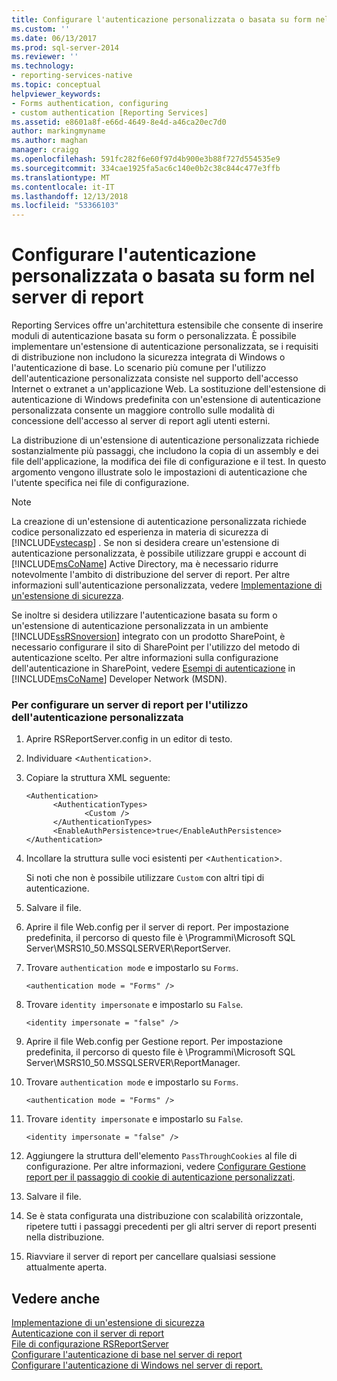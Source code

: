 ```yaml
---
title: Configurare l'autenticazione personalizzata o basata su form nel server di report | Microsoft Docs
ms.custom: ''
ms.date: 06/13/2017
ms.prod: sql-server-2014
ms.reviewer: ''
ms.technology:
- reporting-services-native
ms.topic: conceptual
helpviewer_keywords:
- Forms authentication, configuring
- custom authentication [Reporting Services]
ms.assetid: e8601a8f-e66d-4649-8e4d-a46ca20ec7d0
author: markingmyname
ms.author: maghan
manager: craigg
ms.openlocfilehash: 591fc282f6e60f97d4b900e3b88f727d554535e9
ms.sourcegitcommit: 334cae1925fa5ac6c140e0b2c38c844c477e3ffb
ms.translationtype: MT
ms.contentlocale: it-IT
ms.lasthandoff: 12/13/2018
ms.locfileid: "53366103"
---
```

# <a name="configure-custom-or-forms-authentication-on-the-report-server"></a>Configurare l'autenticazione personalizzata o basata su form nel server di report
  Reporting Services offre un'architettura estensibile che consente di inserire moduli di autenticazione basata su form o personalizzata. È possibile implementare un'estensione di autenticazione personalizzata, se i requisiti di distribuzione non includono la sicurezza integrata di Windows o l'autenticazione di base. Lo scenario più comune per l'utilizzo dell'autenticazione personalizzata consiste nel supporto dell'accesso Internet o extranet a un'applicazione Web. La sostituzione dell'estensione di autenticazione di Windows predefinita con un'estensione di autenticazione personalizzata consente un maggiore controllo sulle modalità di concessione dell'accesso al server di report agli utenti esterni.  
  
 La distribuzione di un'estensione di autenticazione personalizzata richiede sostanzialmente più passaggi, che includono la copia di un assembly e dei file dell'applicazione, la modifica dei file di configurazione e il test. In questo argomento vengono illustrate solo le impostazioni di autenticazione che l'utente specifica nei file di configurazione.  
  
> [!NOTE]  
>  La creazione di un'estensione di autenticazione personalizzata richiede codice personalizzato ed esperienza in materia di sicurezza di [!INCLUDE[vstecasp](../../includes/vstecasp-md.md)] . Se non si desidera creare un'estensione di autenticazione personalizzata, è possibile utilizzare gruppi e account di [!INCLUDE[msCoName](../../includes/msconame-md.md)] Active Directory, ma è necessario ridurre notevolmente l'ambito di distribuzione del server di report. Per altre informazioni sull'autenticazione personalizzata, vedere [Implementazione di un'estensione di sicurezza](../extensions/security-extension/implementing-a-security-extension.md).  
  
 Se inoltre si desidera utilizzare l'autenticazione basata su form o un'estensione di autenticazione personalizzata in un ambiente [!INCLUDE[ssRSnoversion](../../includes/ssrsnoversion-md.md)] integrato con un prodotto SharePoint, è necessario configurare il sito di SharePoint per l'utilizzo del metodo di autenticazione scelto. Per altre informazioni sulla configurazione dell'autenticazione in SharePoint, vedere [Esempi di autenticazione](https://go.microsoft.com/fwlink/?LinkId=115575) in [!INCLUDE[msCoName](../../includes/msconame-md.md)] Developer Network (MSDN).  
  
### <a name="to-configure-a-report-server-to-use-custom-authentication"></a>Per configurare un server di report per l'utilizzo dell'autenticazione personalizzata  
  
1.  Aprire RSReportServer.config in un editor di testo.  
  
2.  Individuare <`Authentication`>.  
  
3.  Copiare la struttura XML seguente:  
  
    ```  
    <Authentication>  
          <AuthenticationTypes>  
                 <Custom />  
          </AuthenticationTypes>  
          <EnableAuthPersistence>true</EnableAuthPersistence>  
    </Authentication>  
    ```  
  
4.  Incollare la struttura sulle voci esistenti per <`Authentication`>.  
  
     Si noti che non è possibile utilizzare `Custom` con altri tipi di autenticazione.  
  
5.  Salvare il file.  
  
6.  Aprire il file Web.config per il server di report. Per impostazione predefinita, il percorso di questo file è \Programmi\Microsoft SQL Server\MSRS10_50.MSSQLSERVER\ReportServer.  
  
7.  Trovare `authentication mode` e impostarlo su `Forms`.  
  
    ```  
    <authentication mode = "Forms" />  
    ```  
  
8.  Trovare `identity impersonate` e impostarlo su `False`.  
  
    ```  
    <identity impersonate = "false" />  
    ```  
  
9. Aprire il file Web.config per Gestione report. Per impostazione predefinita, il percorso di questo file è \Programmi\Microsoft SQL Server\MSRS10_50.MSSQLSERVER\ReportManager.  
  
10. Trovare `authentication mode` e impostarlo su `Forms`.  
  
    ```  
    <authentication mode = "Forms" />  
    ```  
  
11. Trovare `identity impersonate` e impostarlo su `False`.  
  
    ```  
    <identity impersonate = "false" />  
    ```  
  
12. Aggiungere la struttura dell'elemento `PassThroughCookies` al file di configurazione. Per altre informazioni, vedere [Configurare Gestione report per il passaggio di cookie di autenticazione personalizzati](configure-the-web-portal-to-pass-custom-authentication-cookies.md).  
  
13. Salvare il file.  
  
14. Se è stata configurata una distribuzione con scalabilità orizzontale, ripetere tutti i passaggi precedenti per gli altri server di report presenti nella distribuzione.  
  
15. Riavviare il server di report per cancellare qualsiasi sessione attualmente aperta.  
  
## <a name="see-also"></a>Vedere anche  
 [Implementazione di un'estensione di sicurezza](../extensions/security-extension/implementing-a-security-extension.md)   
 [Autenticazione con il server di report](authentication-with-the-report-server.md)   
 [File di configurazione RSReportServer](../report-server/rsreportserver-config-configuration-file.md)   
 [Configurare l'autenticazione di base nel server di report](configure-basic-authentication-on-the-report-server.md)   
 [Configurare l'autenticazione di Windows nel server di report.](configure-windows-authentication-on-the-report-server.md)  
  
  
